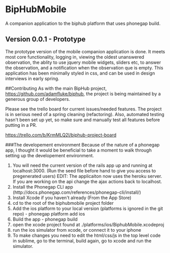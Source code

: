 # BipHubMobile
A companion application to the biphub platform that uses phonegap build.

## Version 0.0.1 - Prototype
The prototype version of the mobile companion application is done. It meets
most core functionality, logging in, viewing the oldest unanswered observation,
the ablity to use jquery mobile widgets, sliders etc, to answer the observation,
and a notification when the observation que is empty. This application has been
minimally styled in css, and can be used in design interviews in early spring.

##Contributing
As with the main BipHub project, https://github.com/adamfluke/biphub, the
project is being maintained by a generous group of developers.

Please see the trello board for current issues/needed features. The project
is in serious need of a spring cleaning (refactoring). Also, automated testing
hasn't been set up yet, so make sure and manually test all features before putting
in a PR.

https://trello.com/b/KrmMLQ2l/biphub-project-board

###The developement environment
Because of the nature of a phonegap app, I thought it would be beneficial
to take a moment to walk through setting up the developement environment.
<ol>
  <li>You will need the current version of the rails app up and running at localhost:3000. (Run the seed file before hand to give you access to pregenerated users) EDIT: The applicaiton now uses the heroku server. If you are working on the api change the ajax actions back to localhost.</li>
  <li>Install the Phonegap CLI app (http://docs.phonegap.com/references/phonegap-cli/install/)</li>
  <li>Install Xcode if you haven't already (From the App Store)</li>
  <li>cd to the root of the biphubmobile project folder</li>
  <li>Add the ios platform to your local version (platforms is ignored in the git repo)  - phonegap platform add ios</li>
  <li>Build the app  -  phonegap build
  <li>open the xcode project found at ./platforms/ios/BiphubMobile.xcodeproj </li>
  <li>run the ios simulator from xcode, or connect it to your iphone</li>
  <li>To make changes you need to edit the html/css/js in the top level code in sublime, go to the terminal, build again, go to xcode and run the simulator.</li>
</ol>